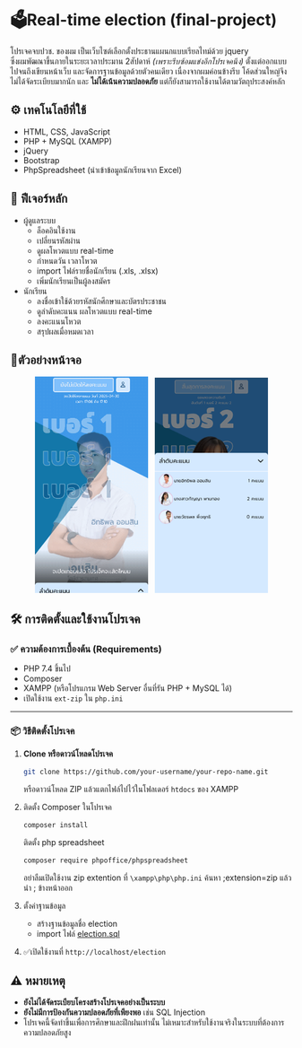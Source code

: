 # 🗳️Real-time election (final-project)
โปรเจคจบปวช. ของผม เป็นเว็บไซต์เลือกตั้งประธานแผนกแบบเรียลไทม์ด้วย jquery  
ซึ่งผมพัฒณาขึ้นภายในระยะเวลาประมาน 2สัปดาห์ _(เพราะรีบซ้อมแข่งอีกโปรเจคนึง)_ ตั้งแต่ออกแบบ ไปจนถึงเขียนหน้าเว็บ และจัดการฐานข้อมูลด้วยตัวคนเดียว เนื่องจากผมค่อนข้างรีบ โค้ดส่วนใหญ่จึงไม่ได้จัดระเบียบมากนัก และ **ไม่ได้เน้นความปลอดภัย** แต่ก็ยังสามารถใช้งานได้ตามวัตถุประสงค์หลัก

## ⚙️ เทคโนโลยีที่ใช้
- HTML, CSS, JavaScript
- PHP + MySQL (XAMPP)
- jQuery
- Bootstrap
- PhpSpreadsheet (นำเข้าข้อมูลนักเรียนจาก Excel)

## 🎯 ฟีเจอร์หลัก

- ผู้ดูแลระบบ
   - ล็อคอินใช้งาน
   - เปลี่ยนรหัสผ่าน
   - ดูผลโหวตแบบ real-time
   - กำหนดวัน เวลาโหวต
   - import ไฟล์รายชื่อนักเรียน (.xls, .xlsx)
   - เพิ่มนักเรียนเป็นผู้ลงสมัคร
- นักเรียน
  - ลงชื่อเข้าใช้ด้วยรหัสนักศึกษาและบัตรประชาชน
  - ดูลำดับคะแนน ผลโหวตแบบ real-time
  - ลงคะแนนโหวต
  - สรุปผลเมื่อหมดเวลา

## 📱ตัวอย่างหน้าจอ 
<p align="center">
  <img src="https://raw.githubusercontent.com/TeerapatSuksamang/election-final-project/refs/heads/main/ex-vote.gif" width="40%">
  &nbsp;
  <img src="https://raw.githubusercontent.com/TeerapatSuksamang/election-final-project/refs/heads/main/ex-vote.png" width="40.1%">
</p>


## 🛠️ การติดตั้งและใช้งานโปรเจค 


### ✅ ความต้องการเบื้องต้น (Requirements)

- PHP 7.4 ขึ้นไป
- Composer
- XAMPP (หรือโปรแกรม Web Server อื่นที่รัน PHP + MySQL ได้)
- เปิดใช้งาน `ext-zip` ใน `php.ini`

---

### 📦 วิธีติดตั้งโปรเจค

1. **Clone หรือดาวน์โหลดโปรเจค**
	```bash
   git clone https://github.com/your-username/your-repo-name.git
	```
	หรือดาวน์โหลด ZIP แล้วแตกไฟล์ไปไว้ในโฟลเดอร์ `htdocs` ของ XAMPP
	
2. ติดตั้ง Composer ในโปรเจค
	```bash
	composer install
	```
	ติดตั้ง php spreadsheet
	```bash
	composer require phpoffice/phpspreadsheet
	```
	อย่าลืมเปิดใช้งาน zip extention ที่ `\xampp\php\php.ini`
	ค้นหา ;extension=zip แล้วนำ ; ข้างหน้าออก

3. ตั้งค่าฐานข้อมูล
	- สร้างฐานข้อมูลชื่อ election
	- import ไฟล์ [election.sql](https://github.com/TeerapatSuksamang/election-final-project/blob/main/election.sql)
4. ✅เปิดใช้งานที่ ``http://localhost/election``

## ⚠️ หมายเหตุ

- **ยังไม่ได้จัดระเบียบโครงสร้างโปรเจคอย่างเป็นระบบ** 
- **ยังไม่มีการป้องกันความปลอดภัยที่เพียงพอ** เช่น SQL Injection
- โปรเจคนี้จัดทำขึ้นเพื่อการศึกษาและฝึกฝนเท่านั้น ไม่เหมาะสำหรับใช้งานจริงในระบบที่ต้องการความปลอดภัยสูง
